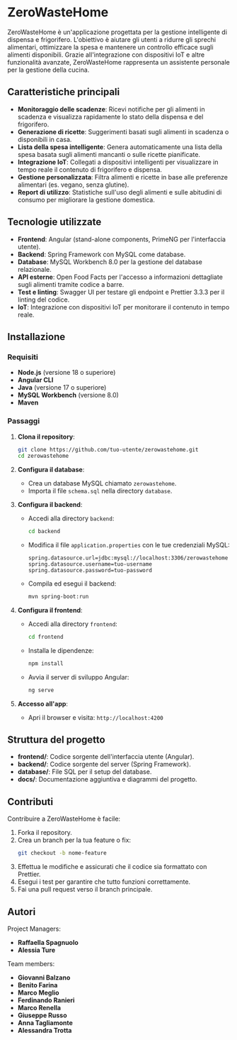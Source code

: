 # ZeroWasteHome

ZeroWasteHome è un'applicazione progettata per la gestione intelligente di dispensa e frigorifero. L'obiettivo è aiutare gli utenti a ridurre gli sprechi alimentari, ottimizzare la spesa e mantenere un controllo efficace sugli alimenti disponibili. Grazie all'integrazione con dispositivi IoT e altre funzionalità avanzate, ZeroWasteHome rappresenta un assistente personale per la gestione della cucina.

## Caratteristiche principali

- **Monitoraggio delle scadenze**: Ricevi notifiche per gli alimenti in scadenza e visualizza rapidamente lo stato della dispensa e del frigorifero.
- **Generazione di ricette**: Suggerimenti basati sugli alimenti in scadenza o disponibili in casa.
- **Lista della spesa intelligente**: Genera automaticamente una lista della spesa basata sugli alimenti mancanti o sulle ricette pianificate.
- **Integrazione IoT**: Collegati a dispositivi intelligenti per visualizzare in tempo reale il contenuto di frigorifero e dispensa.
- **Gestione personalizzata**: Filtra alimenti e ricette in base alle preferenze alimentari (es. vegano, senza glutine).
- **Report di utilizzo**: Statistiche sull'uso degli alimenti e sulle abitudini di consumo per migliorare la gestione domestica.

## Tecnologie utilizzate

- **Frontend**: Angular (stand-alone components, PrimeNG per l'interfaccia utente).
- **Backend**: Spring Framework con MySQL come database.
- **Database**: MySQL Workbench 8.0 per la gestione del database relazionale.
- **API esterne**: Open Food Facts per l'accesso a informazioni dettagliate sugli alimenti tramite codice a barre.
- **Test e linting**: Swagger UI per testare gli endpoint e Prettier 3.3.3 per il linting del codice.
- **IoT**: Integrazione con dispositivi IoT per monitorare il contenuto in tempo reale.

## Installazione

### Requisiti
- **Node.js** (versione 18 o superiore)
- **Angular CLI**
- **Java** (versione 17 o superiore)
- **MySQL Workbench** (versione 8.0)
- **Maven**

### Passaggi

1. **Clona il repository**:
   ```bash
   git clone https://github.com/tuo-utente/zerowastehome.git
   cd zerowastehome
   ```

2. **Configura il database**:
   - Crea un database MySQL chiamato `zerowastehome`.
   - Importa il file `schema.sql` nella directory `database`.

3. **Configura il backend**:
   - Accedi alla directory `backend`:
     ```bash
     cd backend
     ```
   - Modifica il file `application.properties` con le tue credenziali MySQL:
     ```properties
     spring.datasource.url=jdbc:mysql://localhost:3306/zerowastehome
     spring.datasource.username=tuo-username
     spring.datasource.password=tuo-password
     ```
   - Compila ed esegui il backend:
     ```bash
     mvn spring-boot:run
     ```

4. **Configura il frontend**:
   - Accedi alla directory `frontend`:
     ```bash
     cd frontend
     ```
   - Installa le dipendenze:
     ```bash
     npm install
     ```
   - Avvia il server di sviluppo Angular:
     ```bash
     ng serve
     ```

5. **Accesso all'app**:
   - Apri il browser e visita: `http://localhost:4200`

## Struttura del progetto

- **frontend/**: Codice sorgente dell'interfaccia utente (Angular).
- **backend/**: Codice sorgente del server (Spring Framework).
- **database/**: File SQL per il setup del database.
- **docs/**: Documentazione aggiuntiva e diagrammi del progetto.

## Contributi

Contribuire a ZeroWasteHome è facile:

1. Forka il repository.
2. Crea un branch per la tua feature o fix:
   ```bash
   git checkout -b nome-feature
   ```
3. Effettua le modifiche e assicurati che il codice sia formattato con Prettier.
4. Esegui i test per garantire che tutto funzioni correttamente.
5. Fai una pull request verso il branch principale.

## Autori
Project Managers: 
- **Raffaella Spagnuolo**
- **Alessia Ture**

Team members: 
- **Giovanni Balzano**
- **Benito Farina**
- **Marco Meglio**
- **Ferdinando Ranieri**
- **Marco Renella**
- **Giuseppe Russo**
- **Anna Tagliamonte**
- **Alessandra Trotta**

